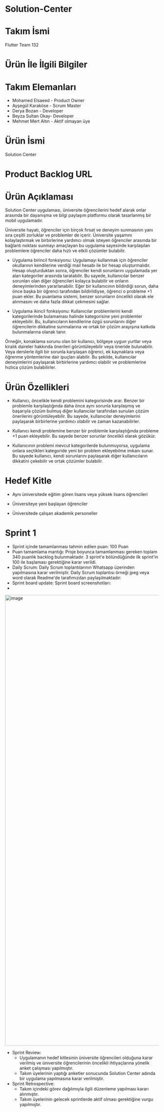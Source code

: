 # Solution-Center

# Takım İsmi
Flutter Team 132

# Ürün İle İlgili Bilgiler

# Takım Elemanları
- Mohamed Elsaeed - Product Owner
- Ayşegül Karaköse - Scrum Master
- Derya Bozan - Developer
- Beyza Sultan Okay- Developer 
- Mehmet Mert Altın - Aktif olmayan üye

# Ürün İsmi
Solution Center

# Product Backlog URL

# Ürün Açıklaması
Solution Center uygulaması, üniversite öğrencilerini hedef alarak onlar arasında bir dayanışma ve bilgi paylaşım platformu olarak tasarlanmış bir mobil uygulamadır. 

Üniversite hayatı, öğrenciler için birçok fırsat ve deneyim sunmasının yanı sıra çeşitli zorluklar ve problemler de içerir. Üniversite yaşamını kolaylaştırmak ve birbirlerine yardımcı olmak isteyen öğrenciler arasında bir bağlantı noktası sunmayı amaçlayan bu uygulama sayesinde karşılaşılan problemlere öğrenciler daha hızlı ve etkili çözümler bulabilir. 

- Uygulama birincil fonksiyonu: Uygulamayı kullanmak için öğrenciler okullarının kendilerine verdiği mail hesabı ile bir hesap oluşturmalıdır. Hesap oluşturduktan sonra, öğrenciler kendi sorunlarını uygulamada yer alan kategoriler arasında taratabilir. Bu sayede, kullanıcılar benzer sorunları olan diğer öğrencileri kolayca bulabilir ve onların deneyimlerinden yararlanabilir. Eğer bir kullanıcının bildirdiği sorun, daha önce başka bir öğrenci tarafından bildirildiyse, öğrenci o probleme +1 puan ekler. Bu puanlama sistemi, benzer sorunların öncelikli olarak ele alınmasını ve daha fazla dikkat çekmesini sağlar.

- Uygulama ikincil fonksiyonu: Kullanıcılar problemlerini kendi kategorilerinde bulamaması halinde kategorisine yeni problemler ekleyebilir. Bu, kullanıcıların kendilerine özgü sorunlarını diğer öğrencilerin dikkatine sunmalarına ve ortak bir çözüm arayışına katkıda bulunmalarına olanak tanır.

Örneğin, konaklama sorunu olan bir kullanıcı, bölgeye uygun yurtlar veya kiralık daireler hakkında önerileri görüntüleyebilir veya öneride bulunabilir. Veya derslerle ilgili bir sorunla karşılaşan öğrenci, ek kaynaklara veya öğrenme yöntemlerine dair ipuçları alabilir. Bu şekilde, kullanıcılar deneyimlerini paylaşarak birbirlerine yardımcı olabilir ve problemlerine hızlıca çözüm bulabilirler.

# Ürün Özellikleri
- Kullanıcı, öncelikle kendi problemini kategorisinde arar. Benzer bir problemle karşılaştığında daha önce aynı sorunla karşılaşmış ve başarıyla çözüm bulmuş diğer kullanıcılar tarafından sunulan çözüm önerilerini görüntüleyebilir. Bu sayede, kullanıcılar deneyimlerini paylaşarak birbirlerine yardımcı olabilir ve zaman kazanabilirler.

- Kullanıcı kendi problemine benzer bir problemle karşılaştığında probleme +1 puan ekleyebilir. Bu sayede benzer sorunlar öncelikli olarak gözükür.

- Kullanıcının problemi mevcut kategorilerde bulunmuyorsa, uygulama onlara seçtikleri kategoride yeni bir problem ekleyebilme imkanı sunar. Bu sayede kullanıcı, kendi sorunlarını paylaşarak diğer kullanıcıların dikkatini çekebilir ve ortak çözümler bulabilir.

# Hedef Kitle
- Aynı üniversitede eğitim gören lisans veya yüksek lisans öğrencileri

- Üniversiteye yeni başlayan öğrenciler

- Üniversitede çalışan akademik personeller

# Sprint 1
- Sprint içinde tamamlanması tahmin edilen puan: 100 Puan
- Puan tamamlama mantığı: Proje boyunca tamamlanması gereken toplam 340 puanlık backlog bulunmaktadır. 3 sprint'e bölündüğünde ilk sprint'in 100 ile başlaması gerektiğine karar verildi.
- Daily Scrum: Daily Scrum toplantılarının Whatsapp üzerinden yapılmasına karar verilmiştir. Daily Scrum toplantısı örneği jpeg veya word olarak Readme'de tarafımızdan paylaşılmaktadır:
- Sprint board update: Sprint board screenshotları:
- 
<img width="1476" alt="image" src="https://github.com/Malsaeed276/Soltion-Center/assets/49440100/e124e201-6be2-4509-8e38-5cbd0e247519">


- Sprint Review: 
   * Uygulamanın hedef kitlesinin üniversite öğrencileri olduğuna karar verilmiş ve üniversite öğrencilerinin öncelikli ihtiyaçlarına yönelik anket çalışması yapılmıştır. 
   * Takım üyelerinin yaptığı anketler sonucunda Solution Center adında bir uygulama yapılmasına karar verilmiştir. 
- Sprint Retrospective:
   * Takım içindeki görev dağılımıyla ilgili düzenleme yapılması kararı alınmıştır.
   * Takım üyelerinin gelecek sprintlerde aktif olması gerektiğine vurgu yapılmıştır.
